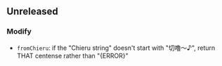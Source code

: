 ## Unreleased
### Modify
- `fromChieru`: if the "Chieru string" doesn't start with "切噜～♪", return THAT centense rather than "{ERROR}"